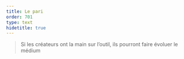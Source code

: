 ```yaml
---
title: Le pari
order: 701
type: text
hidetitle: true
---
```


> Si les créateurs ont la main sur l’outil, ils pourront faire évoluer le médium

